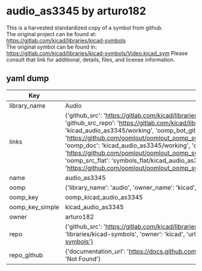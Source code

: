 # audio_as3345 by arturo182  
This is a harvested standardized copy of a symbol from github.  
The original project can be found at:  
https://gitlab.com/kicad/libraries/kicad-symbols  
The original symbol can be found in:
https://gitlab.com/kicad/libraries/kicad-symbols/Video.kicad_sym
Please consult that link for additional, details, files, and license information.  
## yaml dump  
| Key | Value |  
| --- | --- |  
| library_name | Audio |  
| links | {'github_src': 'https://gitlab.com/kicad/libraries/kicad-symbols/Video.kicad_sym', 'github_src_repo': 'https://gitlab.com/kicad/libraries/kicad-symbols', 'oomp_bot': 'kicad_audio_as3345/working', 'oomp_bot_github': 'https://github.com/oomlout/oomlout_oomp_symbol_bot/tree/main/kicad_audio_as3345/working', 'oomp_doc': 'kicad_audio_as3345/working', 'oomp_doc_github': 'https://github.com/oomlout/oomlout_oomp_symbol_doc/tree/main/kicad_audio_as3345/working', 'oomp_src_flat': 'symbols_flat/kicad_audio_as3345/working', 'oomp_src_flat_github': 'https://github.com/oomlout/oomlout_oomp_symbol_src/tree/main/kicad_audio_as3345/working'} |  
| name | audio_as3345 |  
| oomp | {'library_name': 'audio', 'owner_name': 'kicad', 'symbol_name': 'audio_as3345'} |  
| oomp_key | oomp_kicad_audio_as3345 |  
| oomp_key_simple | kicad_audio_as3345 |  
| owner | arturo182 |  
| repo | {'github_src': 'https://gitlab.com/kicad/libraries/kicad-symbols/Video.kicad_sym', 'name': 'libraries/kicad-symbols', 'owner': 'kicad', 'url': 'https://gitlab.com/kicad/libraries/kicad-symbols'} |  
| repo_github | {'documentation_url': 'https://docs.github.com/rest/repos/repos#get-a-repository', 'message': 'Not Found'} |  

